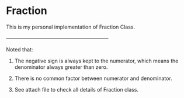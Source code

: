 # Fraction

This is my personal implementation of Fraction Class.

————————————————————

Noted that:

1. The negative sign is always kept to the numerator, which means the denominator always greater than zero.

2. There is no common factor between numerator and denominator.

3. See attach file to check all details of Fraction class.
